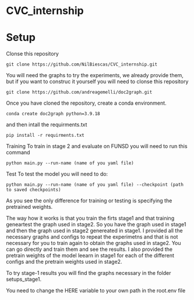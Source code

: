 # CVC_internship


# Setup

Clonse this repository
```
git clone https://github.com/NilBiescas/CVC_internship.git
```
You will need the graphs to try the experiments, we already provide them, but if you want to construc it yourself you will need to clonse this repository
```
git clone https://github.com/andreagemelli/doc2graph.git
```
Once you have cloned the repository, create a conda environment.
```
conda create doc2graph python=3.9.18
```
and then intall the requirments.txt
```
pip install -r requirments.txt
```
Training 
To train in stage 2 and evaluate on FUNSD you will need to run this command
```
python main.py --run-name (name of you yaml file)
```
Test
To test the model you will need to do:
```
python main.py --run-name (name of you yaml file) --checkpoint (path to saved checkpoints)
```
As you see the only difference for training or testing is specifying the pretrained weights.

The way how it works is that you train the firts stage1 and that training geneartest the graph used in stage2. So you have the graph used in stage1 and then the graph used in stage2 genereated in stage1.
I provided all the necessary graphs and configs to repeat the experimetns and that is not necessary for you to train again to obtain the graphs used in stage2. You can go directly and train them and see the results.
I also provided the pretrain weights of the model leearn in stage1 for each of the different configs and the pretrain weights used in stage2.



To try stage-1 results you will find the graphs necessary in the folder setups_stage1. 


You need to change the HERE variable to your own path in the root.env file
